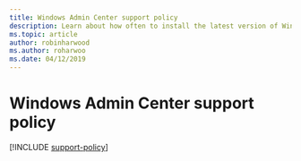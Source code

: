 ```yaml
---
title: Windows Admin Center support policy
description: Learn about how often to install the latest version of Windows Admin Center to stay current and supported.
ms.topic: article
author: robinharwood
ms.author: roharwoo
ms.date: 04/12/2019
---
```

# Windows Admin Center support policy

>

[!INCLUDE [support-policy](../includes/support-policy.md)]
